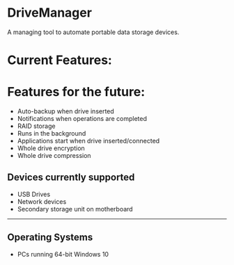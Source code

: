 # DriveManager

A managing tool to automate portable data storage devices.

# Current Features:


# Features for the future:

- Auto-backup when drive inserted
- Notifications when operations are completed
- RAID storage
- Runs in the background
- Applications start when drive inserted/connected
- Whole drive encryption
- Whole drive compression


## Devices currently supported

- USB Drives
- Network devices
- Secondary storage unit on motherboard

---

## Operating Systems

- PCs running 64-bit Windows 10
